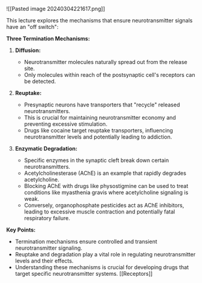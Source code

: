 ![[Pasted image 20240304221617.png]]

This lecture explores the mechanisms that ensure neurotransmitter signals have an "off switch":

**Three Termination Mechanisms:**

1. **Diffusion:**
    
    - Neurotransmitter molecules naturally spread out from the release site.
    - Only molecules within reach of the postsynaptic cell's receptors can be detected.
2. **Reuptake:**
    
    - Presynaptic neurons have transporters that "recycle" released neurotransmitters.
    - This is crucial for maintaining neurotransmitter economy and preventing excessive stimulation.
    - Drugs like cocaine target reuptake transporters, influencing neurotransmitter levels and potentially leading to addiction.
3. **Enzymatic Degradation:**
    
    - Specific enzymes in the synaptic cleft break down certain neurotransmitters.
    - Acetylcholinesterase (AChE) is an example that rapidly degrades acetylcholine.
    - Blocking AChE with drugs like physostigmine can be used to treat conditions like myasthenia gravis where acetylcholine signaling is weak.
    - Conversely, organophosphate pesticides act as AChE inhibitors, leading to excessive muscle contraction and potentially fatal respiratory failure.

**Key Points:**

- Termination mechanisms ensure controlled and transient neurotransmitter signaling.
- Reuptake and degradation play a vital role in regulating neurotransmitter levels and their effects.
- Understanding these mechanisms is crucial for developing drugs that target specific neurotransmitter systems.
[[Receptors]]